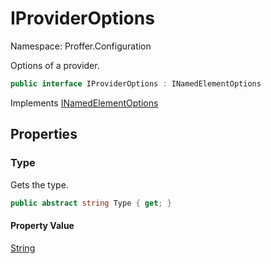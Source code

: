 # IProviderOptions

Namespace: Proffer.Configuration

Options of a provider.

```csharp
public interface IProviderOptions : INamedElementOptions
```

Implements [INamedElementOptions](./proffer.configuration.inamedelementoptions)

## Properties

### **Type**

Gets the type.

```csharp
public abstract string Type { get; }
```

#### Property Value

[String](https://docs.microsoft.com/en-us/dotnet/api/system.string)<br>
